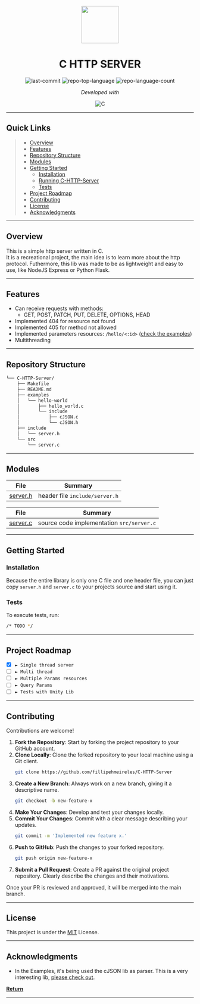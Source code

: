 <p align="center">
  <img src="https://cdn-icons-png.flaticon.com/512/6295/6295417.png" width="100" />
</p>
<p align="center">
    <h1 align="center">C HTTP SERVER</h1>
</p>
<p align="center">
	<img src="https://img.shields.io/github/last-commit/fillipehmeireles/C-HTTP-Server?style=flat&logo=git&logoColor=white&color=0080ff" alt="last-commit">
	<img src="https://img.shields.io/github/languages/top/fillipehmeireles/C-HTTP-Server?style=flat&color=0080ff" alt="repo-top-language">
	<img src="https://img.shields.io/github/languages/count/fillipehmeireles/C-HTTP-Server?style=flat&color=0080ff" alt="repo-language-count">
<p>
<p align="center">
		<em>Developed with </em>
</p>
<p align="center">
	<img src="https://img.shields.io/badge/C-A8B9CC.svg?style=flat&logo=C&logoColor=black" alt="C">
</p>
<hr>

##  Quick Links

> - [ Overview](#-overview)
> - [ Features](#-features)
> - [ Repository Structure](#-repository-structure)
> - [ Modules](#-modules)
> - [ Getting Started](#-getting-started)
>   - [ Installation](#-installation)
>   - [ Running C-HTTP-Server](#-running-C-HTTP-Server)
>   - [ Tests](#-tests)
> - [ Project Roadmap](#-project-roadmap)
> - [ Contributing](#-contributing)
> - [ License](#-license)
> - [ Acknowledgments](#-acknowledgments)

---

##  Overview
<p>
This is a simple http server written in C.<br/>
It is a recreational project, the main idea is to learn more about the http protocol.
Futhermore, this lib was made to be as lightweight and easy to use, like NodeJS Express or Python Flask.
</p>

---


##  Features

 - Can receive requests with methods:
    - GET, POST, PATCH, PUT, DELETE, OPTIONS, HEAD
 - Implemented 404 for resource not found
 - Implemented 405 for  method not allowed
 - Implemented parameters resources: `/hello/<:id>` ([check the examples](https://github.com/fillipehmeireles/C-HTTP-Server/tree/master/examples))
 - Multithreading
   
---

##  Repository Structure

```sh
└── C-HTTP-Server/
    ├── Makefile
    ├── README.md
    ├── examples
    │   └── hello-world
    │       ├── hello_world.c
    │       └── include
    │           ├── cJSON.c
    │           └── cJSON.h
    ├── include
    │   └── server.h
    └── src
        └── server.c
```

---

##  Modules



| File                                                                                       | Summary                                      |
| ---                                                                                        | ---                                          |
| [server.h](https://github.com/fillipehmeireles/C-HTTP-Server/blob/master/include/server.h) | header file `include/server.h` |


| File                                                                                   | Summary                                  |
| ---                                                                                    | ---                                      |
| [server.c](https://github.com/fillipehmeireles/C-HTTP-Server/blob/master/src/server.c) | source code implementation `src/server.c` |


---

##  Getting Started

###  Installation
Because the entire library is only one C file and one header file, you can just copy `server.h` and `server.c` to your projects source and start using it.

###  Tests

To execute tests, run:

```sh
/* TODO */
```

---

##  Project Roadmap

- [X] `► Single thread server`
- [ ] `► Multi thread`
- [ ] `► Multiple Params resources`
- [ ] `► Query Params`
- [ ] `► Tests with Unity Lib`

---

##  Contributing

Contributions are welcome! 

1. **Fork the Repository**: Start by forking the project repository to your GitHub account.
2. **Clone Locally**: Clone the forked repository to your local machine using a Git client.
   ```sh
   git clone https://github.com/fillipehmeireles/C-HTTP-Server
   ```
3. **Create a New Branch**: Always work on a new branch, giving it a descriptive name.
   ```sh
   git checkout -b new-feature-x
   ```
4. **Make Your Changes**: Develop and test your changes locally.
5. **Commit Your Changes**: Commit with a clear message describing your updates.
   ```sh
   git commit -m 'Implemented new feature x.'
   ```
6. **Push to GitHub**: Push the changes to your forked repository.
   ```sh
   git push origin new-feature-x
   ```
7. **Submit a Pull Request**: Create a PR against the original project repository. Clearly describe the changes and their motivations.

Once your PR is reviewed and approved, it will be merged into the main branch.

---

##  License

This project is under the [MIT](https://github.com/fillipehmeireles/C-HTTP-Server/LICENSE) License.

---

##  Acknowledgments

- In the Examples, it's being used the cJSON lib as parser. This is a very interesting lib, [please check out](https://github.com/DaveGamble/cJSON).

[**Return**](#-quick-links)

---
